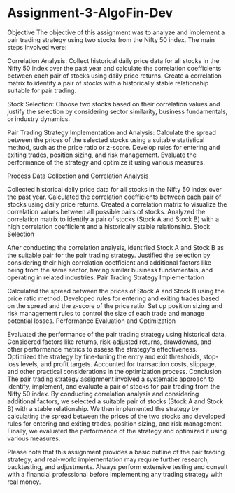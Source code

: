 # Assignment-3-AlgoFin-Dev

Objective
The objective of this assignment was to analyze and implement a pair trading strategy using two stocks from the Nifty 50 index. The main steps involved were:

Correlation Analysis: Collect historical daily price data for all stocks in the Nifty 50 index over the past year and calculate the correlation coefficients between each pair of stocks using daily price returns. Create a correlation matrix to identify a pair of stocks with a historically stable relationship suitable for pair trading.

Stock Selection: Choose two stocks based on their correlation values and justify the selection by considering sector similarity, business fundamentals, or industry dynamics.

Pair Trading Strategy Implementation and Analysis: Calculate the spread between the prices of the selected stocks using a suitable statistical method, such as the price ratio or z-score. Develop rules for entering and exiting trades, position sizing, and risk management. Evaluate the performance of the strategy and optimize it using various measures.

Process
Data Collection and Correlation Analysis

Collected historical daily price data for all stocks in the Nifty 50 index over the past year.
Calculated the correlation coefficients between each pair of stocks using daily price returns.
Created a correlation matrix to visualize the correlation values between all possible pairs of stocks.
Analyzed the correlation matrix to identify a pair of stocks (Stock A and Stock B) with a high correlation coefficient and a historically stable relationship.
Stock Selection

After conducting the correlation analysis, identified Stock A and Stock B as the suitable pair for the pair trading strategy.
Justified the selection by considering their high correlation coefficient and additional factors like being from the same sector, having similar business fundamentals, and operating in related industries.
Pair Trading Strategy Implementation

Calculated the spread between the prices of Stock A and Stock B using the price ratio method.
Developed rules for entering and exiting trades based on the spread and the z-score of the price ratio.
Set up position sizing and risk management rules to control the size of each trade and manage potential losses.
Performance Evaluation and Optimization

Evaluated the performance of the pair trading strategy using historical data.
Considered factors like returns, risk-adjusted returns, drawdowns, and other performance metrics to assess the strategy's effectiveness.
Optimized the strategy by fine-tuning the entry and exit thresholds, stop-loss levels, and profit targets.
Accounted for transaction costs, slippage, and other practical considerations in the optimization process.
Conclusion
The pair trading strategy assignment involved a systematic approach to identify, implement, and evaluate a pair of stocks for pair trading from the Nifty 50 index. By conducting correlation analysis and considering additional factors, we selected a suitable pair of stocks (Stock A and Stock B) with a stable relationship. We then implemented the strategy by calculating the spread between the prices of the two stocks and developed rules for entering and exiting trades, position sizing, and risk management. Finally, we evaluated the performance of the strategy and optimized it using various measures.

Please note that this assignment provides a basic outline of the pair trading strategy, and real-world implementation may require further research, backtesting, and adjustments. Always perform extensive testing and consult with a financial professional before implementing any trading strategy with real money.
